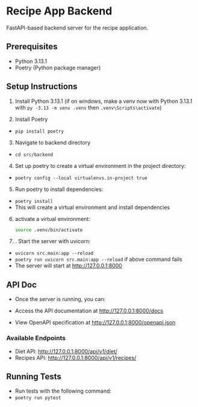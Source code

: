 # Recipe App Backend

FastAPI-based backend server for the recipe application.

## Prerequisites

- Python 3.13.1
- Poetry (Python package manager)

## Setup Instructions

1. Install Python 3.13.1 (if on windows, make a venv now with Python 3.13.1 with `py -3.13 -m venv .venv` then `.venv\Scripts\activate`)

2. Install Poetry

- `pip install poetry`

3. Navigate to backend directory

- `cd src/backend`

4. Set up poetry to create a virtual environment in the project directory:

- `poetry config --local virtualenvs.in-project true`

5. Run poetry to install dependencies:

- `poetry install`
- This will create a virtual environment and install dependencies

6. activate a virtual environment:

   ```bash
   source .venv/bin/activate
   ```

7. . Start the server with uvicorn:

- `uvicorn src.main:app --reload`
- `poetry run uvicorn src.main:app --reload` if above command fails
- The server will start at http://127.0.0.1:8000

## API Doc

- Once the server is running, you can:

- Access the API documentation at http://127.0.0.1:8000/docs
- View OpenAPI specification at http://127.0.0.1:8000/openapi.json

### Available Endpoints

- Diet API: http://127.0.0.1:8000/api/v1/diet/
- Recipes API: http://127.0.0.1:8000/api/v1/recipes/

## Running Tests

- Run tests with the following command:
- `poetry run pytest`
